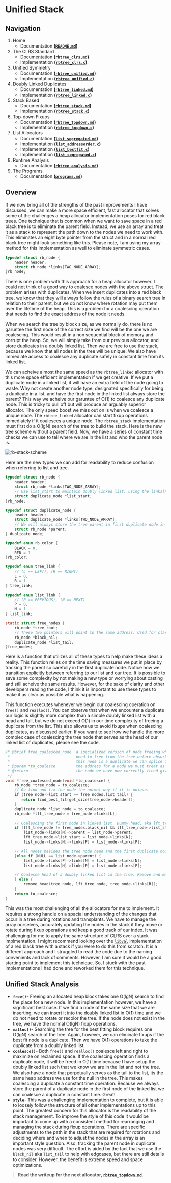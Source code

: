 # Unified Stack

## Navigation

1. Home
   - Documentation **([`README.md`](/README.md))**
2. The CLRS Standard
   - Documentation **([`rbtree_clrs.md`](/docs/rbtree_clrs.md))**
   - Implementation **([`rbtree_clrs.c`](/src/rbtree_clrs.c))**
3. Unified Symmetry
   - Documentation **([`rbtree_unified.md`](/docs/rbtree_unified.md))**
   - Implementation **([`rbtree_unified.c`](/src/rbtree_unified.c))**
4. Doubly Linked Duplicates
   - Documentation **([`rbtree_linked.md`](/docs/rbtree_linked.md))**
   - Implementation **([`rbtree_linked.c`](/src/rbtree_linked.c))**
5. Stack Based
   - Documentation **([`rbtree_stack.md`](/docs/rbtree_stack.md))**
   - Implementation **([`rbtree_stack.c`](/src/rbtree_stack.c))**
6. Top-down Fixups
   - Documentation **([`rbtree_topdown.md`](/docs/rbtree_topdown.md))**
   - Implementation **([`rbtree_topdown.c`](/src/rbtree_topdown.c))**
7. List Allocators
   - Documentation **([`list_segregated.md`](/docs/list_segregated.md))**
   - Implementation **([`list_addressorder.c`](/src/list_addressorder.c))**
   - Implementation **([`list_bestfit.c`](/src/list_bestfit.c))**
   - Implementation **([`list_segregated.c`](/src/list_segregated.c))**
8. Runtime Analysis
   - Documentation **([`rbtree_analysis.md`](/docs/rbtree_analysis.md))**
9. The Programs
   - Documentation **([`programs.md`](/docs/programs.md))**
   
## Overview

If we now bring all of the strengths of the past improvements I have discussed, we can make a more space efficient, fast allocator that solves some of the challenges a heap allocator implementation poses for red black trees. One technique that is common when we want to save space in a red black tree is to eliminate the parent field. Instead, we use an array and treat it as a stack to represent the path down to the nodes we need to work with. This eliminates an eight byte pointer from the struct and in a normal red black tree might look something like this. Please note, I am using my array method for this implementation as well to eliminate symmetric cases.

```c
typedef struct rb_node {
    header header;
    struct rb_node *links[TWO_NODE_ARRAY];
}rb_node;
```

There is one problem with this approach for a heap allocator however. I could not think of a good way to coalesce nodes with the above struct. The problem arises with duplicates. When we insert duplicates into a red black tree, we know that they will always follow the rules of a binary search tree in relation to their parent, but we do not know where rotation may put them over the lifetime of the heap. This is a problem for a coalescing operation that needs to find the exact address of the node it needs.

When we search the tree by block size, as we normally do, there is no garuntee the first node of the correct size we find will be the one we are coalescing. This would result in a non sequential block of memory and corrupt the heap. So, we will simply take from our previous allocator, and store duplicates in a doubly linked list. Then we are free to use the stack, because we know that all nodes in the tree will be unique. We also have immediate access to coalesce any duplicate safely in constant time from its linked list.

We can acheive almost the same speed as the `rbtree_linked` allocator with this more space efficient implementation if we get creative. If we put a duplicate node in a linked list, it will have an extra field of the node going to waste. Why not create another node type, designated specifically for being a duplicate in a list, and have the first node in the linked list always store the parent? This way we acheive our garuntee of O(1) to coalesce any duplicate node. This is tricky to pull off but will produce an arguably superior allocator. The only speed boost we miss out on is when we coalesce a unique node. The `rbtree_linked` allocator can start fixup operations immediately if it coalesces a unique node. The `rbtree_stack` implementation must first do a O(lgN) search of the tree to build the stack. Here is the new tree scheme without a parent field. Now, we have a series of constant time checks we can use to tell where we are in the list and who the parent node is.

![rb-stack-scheme](/images/rb-duplicates-no-parent.png)

Here are the new types we can add for readability to reduce confusion when referring to list and tree.

```c
typedef struct rb_node {
    header header;
    struct rb_node *links[TWO_NODE_ARRAY];
    // Use list_start to maintain doubly linked list, using the links[P]-links[N] fields
    struct duplicate_node *list_start;
}rb_node;

typedef struct duplicate_node {
    header header;
    struct duplicate_node *links[TWO_NODE_ARRAY];
    // We will always store the tree parent in first duplicate node in the list. O(1) coalescing.
    struct rb_node *parent;
} duplicate_node;

typedef enum rb_color {
    BLACK = 0,
    RED = 1
}rb_color;

typedef enum tree_link {
    // (L == LEFT), (R == RIGHT)
    L = 0,
    R = 1
} tree_link;

typedef enum list_link {
    // (P == PREVIOUS), (N == NEXT)
    P = 0,
    N = 1
} list_link;

static struct free_nodes {
    rb_node *tree_root;
    // These two pointers will point to the same address. Used for clarity between tree and list.
    rb_node *black_nil;
    duplicate_node *list_tail;
}free_nodes;
```

Here is a function that utilizes all of these types to help make these ideas a reality. This function relies on the time saving measures we put in place by tracking the parent so carefully in the first duplicate node. Notice how we transition explicitly between referring to our list and our tree. It is possible to save some complexity by not making a new type or worrying about casting and still acheive the same results. However, for the sake of clarity and other developers reading the code, I think it is important to use these types to make it as clear as possible what is happening.

This function executes whenever we begin our coalescing operation on `free()` and `realloc()`. You can observe that when we encounter a duplicate our logic is slightly more complex than a simple doubly linked list with a head and tail, but we do not exceed O(1) in our time complexity of freeing a duplicate from the list. This also allows us to avoid fixups when coalescing duplicates, as discussed earlier. If you want to see how we handle the more complex case of coalescing the tree node that serves as the head of our linked list of duplicates, please see the code.

```c
/* @brief free_coalesced_node  a specialized version of node freeing when we find a neighbor we
 *                             need to free from the tree before absorbing into our coalescing. If
 *                             this node is a duplicate we can splice it from a linked list.
 * @param *to_coalesce         the address for a node we must treat as a list or tree node.
 * @return                     the node we have now correctly freed given all cases to find it.
 */
void *free_coalesced_node(void *to_coalesce) {
    rb_node *tree_node = to_coalesce;
    // Go find and fix the node the normal way if it is unique.
    if (tree_node->list_start == free_nodes.list_tail) {
       return find_best_fit(get_size(tree_node->header));
    }
    duplicate_node *list_node = to_coalesce;
    rb_node *lft_tree_node = tree_node->links[L];

    // Coalescing the first node in linked list. Dummy head, aka lft_tree_node, is to the left.
    if (lft_tree_node != free_nodes.black_nil && lft_tree_node->list_start == to_coalesce) {
        list_node->links[N]->parent = list_node->parent;
        lft_tree_node->list_start = list_node->links[N];
        list_node->links[N]->links[P] = list_node->links[P];

    // All nodes besides the tree node head and the first duplicate node have parent set to NULL.
    }else if (NULL == list_node->parent) {
        list_node->links[P]->links[N] = list_node->links[N];
        list_node->links[N]->links[P] = list_node->links[P];

    // Coalesce head of a doubly linked list in the tree. Remove and make a new head.
    } else {
        remove_head(tree_node, lft_tree_node, tree_node->links[R]);
    }
    return to_coalesce;
}
```

This was the most challenging of all the allocators for me to implement. It requires a strong handle on a spacial understanding of the changes that occur in a tree during rotations and transplants. We have to manage the array ourselves, accurately updating the nodes in the stack if they move or rotate during fixup operations and keep a good track of our index. It was challenging for me to apply the same structure of CLRS over a stack implmentation. I might recommend looking over the [`libval`](https://adtinfo.org/libavl.html/Red_002dBlack-Trees.html) implementation of a red black tree with a stack if you were to do this from scratch. It is a different approach and I struggled to read the code due to the naming convenients and lack of comments. However, I am sure it would be a good starting point to implement this technique. So, I stuck with the past implementations I had done and reworked them for this technique.

## Unified Stack Analysis

- **`free()`**- Freeing an allocated heap block takes one O(lgN) search to find the place for a new node. In this implementation however, we have a significant best case. If we find a node of the same size that we are inserting, we can insert it into the doubly linked list in O(1) time and we do not need to rotate or recolor the tree. If the node does not exist in the tree, we have the normal O(lgN) fixup operations.
- **`malloc()`**- Searching the tree for the best fitting block requires one O(lgN) search of the tree. Again, however, we can eliminate fixups if the best fit node is a duplicate. Then we have O(1) operations to take the duplicate from a doubly linked list.
- **`coalesce()`**- Both `free()` and `realloc()` coalesce left and right to maximize on reclaimed space. If the coalescing operation finds a duplicate node, it will be freed in O(1) time because I have setup the doubly linked list such that we know we are in the list and not the tree. We also have a node that perpetually serves as the tail to the list, its the same heap address we use for the null in the tree. This makes coalescing a duplicate a constant time operation. Because we always store the parent of a duplicate node in the first node of the linked list we can coalesce a duplicate in constant time. Great!
- **`style`**- This was a challenging implementation to complete, but it is able to loosely follow the structure of all other implementations up to this point. The greatest concern for this allocator is the readability of the stack management. To improve the style of this code it would be important to come up with a consistent method for rearranging and managing the stack during fixup operations. There are specific adjustments to the path in the stack that are required for rotations and deciding where and when to adjust the nodes in the array is an important style question. Also, tracking the parent node in duplicate nodes was very difficult. The effort is aided by the fact that we use the `black_nil` aka `list_tail` to help with edgcases, but there are still details to consider. However, the benefit is extreme speed and space optimizations.

> **Read the writeup for the next allocator, [`rbtree_topdown.md`](/docs/rbtree_topdown.md)**.


